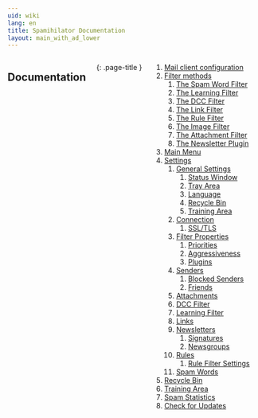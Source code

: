 ```yaml
---
uid: wiki
lang: en
title: Spamihilator Documentation
layout: main_with_ad_lower
---
```


<div class="row">
<div class="twelve columns" markdown="1">

## Documentation
{: .page-title }

1. [Mail client configuration](configclient)
1. [Filter methods](filtermethods)
    1. [The Spam Word Filter](wordfilter)
    1. [The Learning Filter](learningfilter)
    1. [The DCC Filter](dccfilter)
    1. [The Link Filter](linkfilter)
    1. [The Rule Filter](rulefilter)
    1. [The Image Filter](imagefilter)
    1. [The Attachment Filter](attachmentfilter)
    1. [The Newsletter Plugin](newsletterplugin)
1. [Main Menu](mainmenu)
1. [Settings](config)
    1. [General Settings](configgeneral)
        1. [Status Window](configstatuswindow)
        1. [Tray Area](configtray)
        1. [Language](configlang)
        1. [Recycle Bin](configrecyclebin)
        1. [Training Area](configtrainingarea)
    1. [Connection](configconn)
        1. [SSL/TLS](configconnssl)
    1. [Filter Properties](configfilter)
        1. [Priorities](configpriorities)
        1. [Aggressiveness](configaggressiveness)
        1. [Plugins](configplugins)
    1. [Senders](configsenders)
        1. [Blocked Senders](configblocked)
        1. [Friends](configfriends)
    1. [Attachments](configattachments)
    1. [DCC Filter](configdccfilter)
    1. [Learning Filter](configlearningfilter)
    1. [Links](configlinks)
    1. [Newsletters](confignewsletters)
        1. [Signatures](configsignatures)
        1. [Newsgroups](confignewsgroups)
    1. [Rules](configrules)
        1. [Rule Filter Settings](configrulessettings)
    1. [Spam Words](configspamwords)
1. [Recycle Bin](recycle)
1. [Training Area](trainingarea)
1. [Spam Statistics](stat)
1. [Check for Updates](updates)

</div>
</div>
